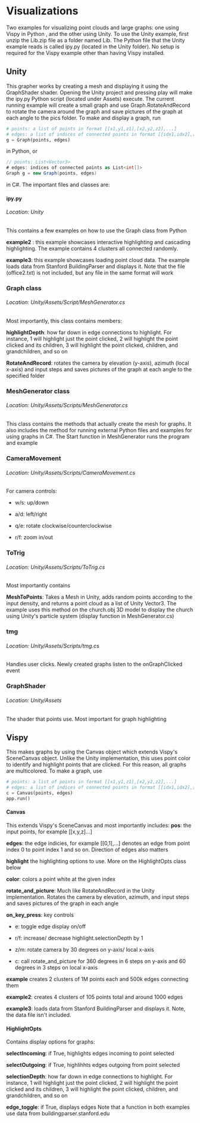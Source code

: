 # Visualizations
Two examples for visualizing point clouds and large graphs: one using Vispy in Python , and the other using Unity. To use the Unity example, first unzip the Lib.zip file as a folder named Lib. The Python file that the Unity example reads is called ipy.py (located in the Unity folder). No setup is required for the Vispy example other than having Vispy installed.

## Unity
This grapher works by creating a mesh and displaying it using the GraphShader shader. Opening the Unity project and pressing play will make the ipy.py Python script (located under Assets) execute. The current running example will create a small graph and use Graph.RotateAndRecord to rotate the camera around the graph and save pictures of the graph at each angle to the pics folder. To make and display a graph, run

``` Python
# points: a list of points in format [[x1,y1,z1],[x2,y2,z2],...]
# edges: a list of indices of connected points in format [[idx1,idx2],[idx3,idx4],...]
g = Graph(points, edges)
```
in Python, or
```C#
// points: List<Vector3>
# edges: indices of connected points as List<int[]>
Graph g = new Graph(points, edges)
```
in C#. The important files and classes are:

#### ipy.py
###### Location: Unity
This contains a few examples on how to use the Graph class from Python

**example2** : this example showcases interactive highlighting and cascading highlighting. The example contains 4 clusters all connected randomly.

**example3**: this example showcases loading point cloud data. The example loads data from Stanford BuildingParser and displays it. Note that the file (office2.txt) is not included, but any file in the same format will work

### Graph class
###### Location: Unity/Assets/Script/MeshGenerator.cs
Most importantly, this class contains members:

**highlightDepth**: how far down in edge connections to highlight. For instance, 1 will highlight just the point clicked, 2 will highlight the point clicked and its children, 3 will highlight the point clicked, children, and grandchildren, and so on

**RotateAndRecord**: rotates the camera by elevation (y-axis), azimuth (local x-axis) and input steps and saves pictures of the graph at each angle to the specified folder

### MeshGenerator class
###### Location: Unity/Assets/Scripts/MeshGenerator.cs
This class contains the methods that actually create the mesh for graphs. It also includes the method for running external Python files and examples for using graphs in C#. The Start function in MeshGenerator runs the program and example

### CameraMovement
###### Location: Unity/Assets/Scripts/CameraMovement.cs
For camera controls:

- w/s: up/down

- a/d: left/right

- q/e: rotate clockwise/counterclockwise

- r/f: zoom in/out

### ToTrig
###### Location: Unity/Assets/Scripts/ToTrig.cs
Most importantly contains

**MeshToPoints**: Takes a Mesh in Unity, adds random points according to the input density, and returns a point cloud as a list of Unity Vector3. The example uses this method on the church.obj 3D model to display the church using Unity's particle system (display function in MeshGenerator.cs)

### tmg
###### Location: Unity/Assets/Scripts/tmg.cs
Handles user clicks. Newly created graphs listen to the onGraphClicked event

### GraphShader
###### Location: Unity/Assets
The shader that points use. Most important for graph highlighting

## Vispy
This makes graphs by using the Canvas object which extends Vispy's SceneCanvas object. Unlike the Unity implementation, this uses point color to identify and highlight points that are clicked. For this reason, all graphs are multicolored. To make a graph, use

```Python
# points: a list of points in format [[x1,y1,z1],[x2,y2,z2],...]
# edges: a list of indices of connected points in format [[idx1,idx2],[idx3,idx4],...]
c = Canvas(points, edges)
app.run()
```

#### Canvas
This extends Vispy's SceneCanvas and most importantly includes:
**pos**: the input points, for example [[x,y,z]...]

**edges**: the edge indicies, for example [[0,1],...] denotes an edge from point index 0 to point index 1 and so on. Direction of edges also matters

**highlight** the highlighting options to use. More on the HighlightOpts class below

**color**: colors a point white at the given index

**rotate_and_picture**: Much like RotateAndRecord in the Unity implementation. Rotates the camera by elevation, azimuth, and input steps and saves pictures of the graph in each angle

**on_key_press**: key controls

- e: toggle edge display on/off

- r/f: increase/ decrease highlight.selectionDepth by 1

- z/m: rotate camera by 30 degrees on y-axis/ local x-axis

- c: call rotate_and_picture for 360 degrees in 6 steps on y-axis and 60 degrees in 3 steps on local x-axis

**example** creates 2 clusters of 1M points each and 500k edges connecting them

**example2**: creates 4 clusters of 105 points total and around 1000 edges

**example3**: loads data from Stanford BuildingParser and displays it. Note, the data file isn't included.

#### HighlightOpts
Contains display options for graphs:

**selectIncoming**: if True, highlights edges incoming to point selected

**selectOutgoing**: if True, highlihhts edges outgoing from point selected

**selectionDepth**: how far down in edge connections to highlight. For instance, 1 will highlight just the point clicked, 2 will highlight the point clicked and its children, 3 will highlight the point clicked, children, and grandchildren, and so on

**edge_toggle**: if True, displays edges
Note that a function in both examples use data from buildingparser.stanford.edu
